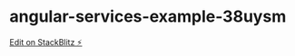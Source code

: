 # angular-services-example-38uysm

[Edit on StackBlitz ⚡️](https://stackblitz.com/edit/angular-services-example-38uysm)